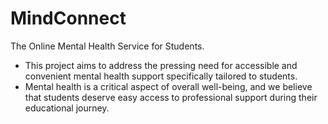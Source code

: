 # MindConnect

The Online Mental Health Service for Students.

   - This project aims to address the pressing need for accessible and convenient mental health support specifically tailored to students.
   - Mental health is a critical aspect of overall well-being, and we believe that students deserve easy access to professional support during their educational journey.
